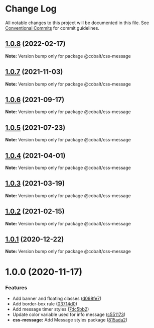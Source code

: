 # Change Log

All notable changes to this project will be documented in this file.
See [Conventional Commits](https://conventionalcommits.org) for commit guidelines.

## [1.0.8](https://github.com/Talkdesk/cobalt/compare/@cobalt/css-message@1.0.7...@cobalt/css-message@1.0.8) (2022-02-17)

**Note:** Version bump only for package @cobalt/css-message





## [1.0.7](https://github.com/Talkdesk/cobalt/compare/@cobalt/css-message@1.0.6...@cobalt/css-message@1.0.7) (2021-11-03)

**Note:** Version bump only for package @cobalt/css-message





## [1.0.6](https://github.com/Talkdesk/cobalt/compare/@cobalt/css-message@1.0.5...@cobalt/css-message@1.0.6) (2021-09-17)

**Note:** Version bump only for package @cobalt/css-message





## [1.0.5](https://github.com/Talkdesk/cobalt/compare/@cobalt/css-message@1.0.4...@cobalt/css-message@1.0.5) (2021-07-23)

**Note:** Version bump only for package @cobalt/css-message





## [1.0.4](https://github.com/Talkdesk/cobalt/compare/@cobalt/css-message@1.0.3...@cobalt/css-message@1.0.4) (2021-04-01)

**Note:** Version bump only for package @cobalt/css-message





## [1.0.3](https://github.com/Talkdesk/cobalt/compare/@cobalt/css-message@1.0.2...@cobalt/css-message@1.0.3) (2021-03-19)

**Note:** Version bump only for package @cobalt/css-message





## [1.0.2](https://github.com/Talkdesk/cobalt/compare/@cobalt/css-message@1.0.1...@cobalt/css-message@1.0.2) (2021-02-15)

**Note:** Version bump only for package @cobalt/css-message





## [1.0.1](https://github.com/Talkdesk/cobalt/compare/@cobalt/css-message@1.0.0...@cobalt/css-message@1.0.1) (2020-12-22)

**Note:** Version bump only for package @cobalt/css-message





# 1.0.0 (2020-11-17)


### Features

* Add banner and floating classes ([d098fe7](https://github.com/Talkdesk/cobalt/commit/d098fe71b18dc902a4a3330d5195ee4e6bc04947))
* Add border-box rule ([03714d0](https://github.com/Talkdesk/cobalt/commit/03714d0eba2de2a3e37ef8913c1284a90087acd6))
* Add message timer styles ([7dc5bb2](https://github.com/Talkdesk/cobalt/commit/7dc5bb2b3890fa849038a85466fe430c452bf2f0))
* Update color variable used for info message ([c551173](https://github.com/Talkdesk/cobalt/commit/c55117387fa2e97e7f5d5b89646996eab42b1754))
* **css-message:** Add Message styles package ([815ada2](https://github.com/Talkdesk/cobalt/commit/815ada2bd6fb3b6e45e5daf0a1d04131d166fcfa))

